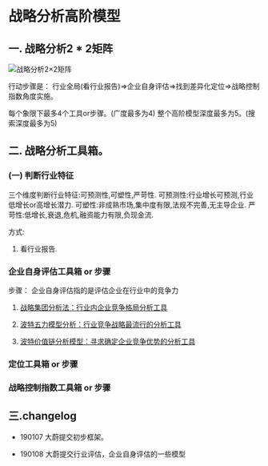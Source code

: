 # 战略分析高阶模型

## 一. 战略分析2 * 2矩阵

![战略分析2×2矩阵](https://camo.githubusercontent.com/c8894a06cbdf5527ab0ad4404d8ccfa2c2a4d2ef/68747470733a2f2f75706c6f61642d696d616765732e6a69616e7368752e696f2f75706c6f61645f696d616765732f31353431333532312d623362646533646463306636366566302e6a7065673f696d6167654d6f6772322f6175746f2d6f7269656e742f7374726970253743696d61676556696577322f322f772f31323430)

行动步骤是：
行业全局(看行业报告)=>企业自身评估=>找到差异化定位=>战略控制指数角度实施。

每个象限下最多4个工具or步骤。(广度最多为4)
整个高阶模型深度最多为5。(搜索深度最多为5)


## 二. 战略分析工具箱。

### (一) 判断行业特征

三个维度判断行业特征:可预测性,可塑性,严苛性.
可预测性:行业增长可预测,行业低增长or高增长潜力.
可塑性:非成熟市场,集中度有限,法规不完善,无主导企业.
严苛性:低增长,衰退,危机,融资能力有限,负现金流.



方式:
1. 看行业报告.



### 企业自身评估工具箱 or 步骤

步骤：
企业自身评估指的是评估企业在行业中的竞争力

1. [战略集团分析法：行业内企业竞争格局分析工具](https://wiki.mbalib.com/wiki/%E3%80%8A%E8%B5%A2%E5%8F%96%E7%AB%9E%E4%BA%89%E7%9A%84100%2BN%E5%B7%A5%E5%85%B7%E7%AE%B1%E3%80%8B_%E6%88%98%E7%95%A5%E4%B8%8E%E7%BB%84%E7%BB%87%E5%B7%A5%E5%85%B7#.E6.88.98.E7.95.A5.E9.9B.86.E5.9B.A2.E5.88.86.E6.9E.90.E6.B3.95.EF.BC.9A.E8.A1.8C.E4.B8.9A.E5.86.85.E4.BC.81.E4.B8.9A.E7.AB.9E.E4.BA.89.E6.A0.BC.E5.B1.80.E5.88.86.E6.9E.90.E5.B7.A5.E5.85.B7)

2. [波特五力模型分析：行业竞争战略最流行的分析工具](https://wiki.mbalib.com/wiki/%E3%80%8A%E8%B5%A2%E5%8F%96%E7%AB%9E%E4%BA%89%E7%9A%84100%2BN%E5%B7%A5%E5%85%B7%E7%AE%B1%E3%80%8B_%E6%88%98%E7%95%A5%E4%B8%8E%E7%BB%84%E7%BB%87%E5%B7%A5%E5%85%B7#.E6.B3.A2.E7.89.B9.E4.BA.94.E5.8A.9B.E5.88.86.E6.9E.90.EF.BC.9A.E8.A1.8C.E4.B8.9A.E7.AB.9E.E4.BA.89.E6.88.98.E7.95.A5.E6.9C.80.E6.B5.81.E8.A1.8C.E7.9A.84.E5.88.86.E6.9E.90.E5.B7.A5.E5.85.B7)

3. [波特价值链分析模型：寻求确定企业竞争优势的分析工具](https://wiki.mbalib.com/wiki/%E3%80%8A%E8%B5%A2%E5%8F%96%E7%AB%9E%E4%BA%89%E7%9A%84100%2BN%E5%B7%A5%E5%85%B7%E7%AE%B1%E3%80%8B_%E6%88%98%E7%95%A5%E4%B8%8E%E7%BB%84%E7%BB%87%E5%B7%A5%E5%85%B7#.E6.B3.A2.E7.89.B9.E4.BB.B7.E5.80.BC.E9.93.BE.E5.88.86.E6.9E.90.E6.A8.A1.E5.9E.8B.EF.BC.9A.E5.AF.BB.E6.B1.82.E7.A1.AE.E5.AE.9A.E4.BC.81.E4.B8.9A.E7.AB.9E.E4.BA.89.E4.BC.98.E5.8A.BF.E7.9A.84.E5.88.86.E6.9E.90.E5.B7.A5.E5.85.B7)


### 定位工具箱 or 步骤


### 战略控制指数工具箱 or 步骤

## 三.changelog

- 190107 大蔚提交初步框架。

- 190108 大蔚提交行业评估，企业自身评估的一些模型

